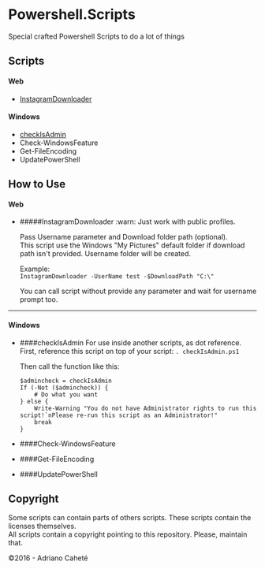 # Powershell.Scripts

Special crafted Powershell Scripts to do a lot of things

## Scripts
#### Web
- [InstagramDownloader](instagramdownloader)
 
#### Windows
- [checkIsAdmin](checkisadmin)
- Check-WindowsFeature
- Get-FileEncoding
- UpdatePowerShell
 
## How to Use
#### Web
- #####InstagramDownloader
   :warn: Just work with public profiles.    
   
   Pass Username parameter and Download folder path (optional).    
   This script use the Windows "My Pictures" default folder if download path isn't provided. Username folder will be created.
   
   Example:  
   `InstagramDownloader -UserName test -$DownloadPath "C:\"`
   
   You can call script without provide any parameter and wait for username prompt too.

------- 
#### Windows
- ####checkIsAdmin
    For use inside another scripts, as dot reference.    
    First, reference this script on top of your script: `. checkIsAdmin.ps1`        

    Then call the function like this:    
    ```
    $admincheck = checkIsAdmin    
    If (-Not ($admincheck)) {
        # Do what you want
    } else {
        Write-Warning "You do not have Administrator rights to run this script!`nPlease re-run this script as an Administrator!"
        break
    }
    ```


- ####Check-WindowsFeature

- ####Get-FileEncoding

- ####UpdatePowerShell


## Copyright
Some scripts can contain parts of others scripts. These scripts contain the licenses themselves.  
All scripts contain a copyright pointing to this repository. Please, maintain that.   

©2016 - Adriano Caheté